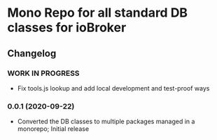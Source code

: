 # Mono Repo for all standard DB classes for ioBroker 

## Changelog
<!--
	Placeholder for the next version (at the beginning of the line):
	### __WORK IN PROGRESS__
-->

### __WORK IN PROGRESS__
* Fix tools.js lookup and add local development and test-proof ways

### 0.0.1 (2020-09-22)
* Converted the DB classes to multiple packages managed in a monorepo; Initial release